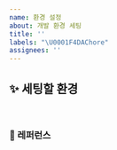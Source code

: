 ```yaml
---
name: 환경 설정
about: 개발 환경 세팅
title: ''
labels: "\U0001F4DAChore"
assignees: ''
---
```


## ✨ 세팅할 환경

<br>

### 📕 레퍼런스
